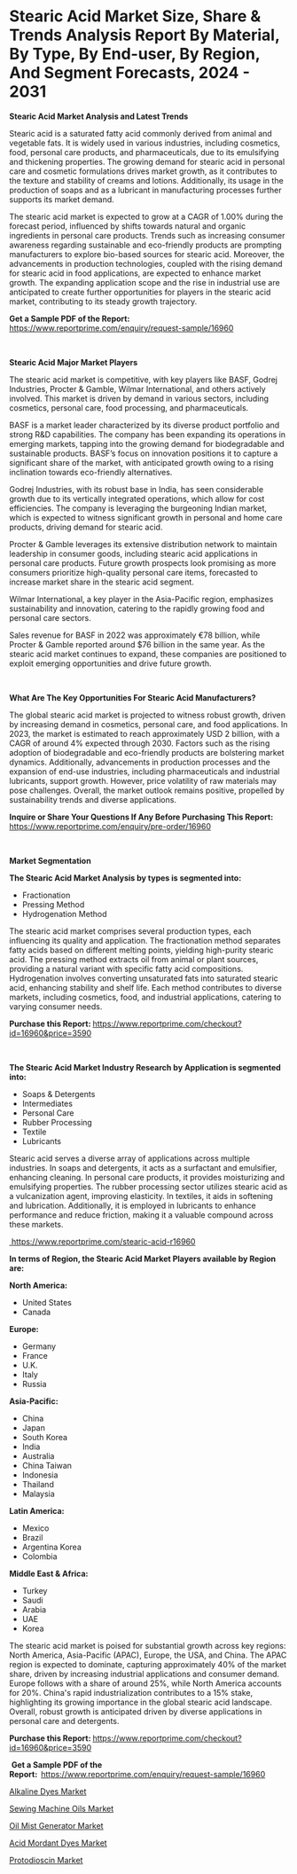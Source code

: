 <p><h1>Stearic Acid Market Size, Share & Trends Analysis Report By Material, By Type, By End-user, By Region, And Segment Forecasts, 2024 - 2031</h1></p><p><strong>Stearic Acid Market Analysis and Latest Trends</strong></p>
<p><p>Stearic acid is a saturated fatty acid commonly derived from animal and vegetable fats. It is widely used in various industries, including cosmetics, food, personal care products, and pharmaceuticals, due to its emulsifying and thickening properties. The growing demand for stearic acid in personal care and cosmetic formulations drives market growth, as it contributes to the texture and stability of creams and lotions. Additionally, its usage in the production of soaps and as a lubricant in manufacturing processes further supports its market demand.</p><p>The stearic acid market is expected to grow at a CAGR of 1.00% during the forecast period, influenced by shifts towards natural and organic ingredients in personal care products. Trends such as increasing consumer awareness regarding sustainable and eco-friendly products are prompting manufacturers to explore bio-based sources for stearic acid. Moreover, the advancements in production technologies, coupled with the rising demand for stearic acid in food applications, are expected to enhance market growth. The expanding application scope and the rise in industrial use are anticipated to create further opportunities for players in the stearic acid market, contributing to its steady growth trajectory.</p></p>
<p><strong>Get a Sample PDF of the Report:&nbsp;</strong> <a href="https://www.reportprime.com/enquiry/request-sample/16960?utm_campaign=1134&utm_medium=2&utm_source=Github&utm_content=ia&utm_term=24122024&utm_id=stearic-acid">https://www.reportprime.com/enquiry/request-sample/16960</a></p>
<p>&nbsp;</p>
<p><strong>Stearic Acid Major Market Players</strong></p>
<p><p>The stearic acid market is competitive, with key players like BASF, Godrej Industries, Procter & Gamble, Wilmar International, and others actively involved. This market is driven by demand in various sectors, including cosmetics, personal care, food processing, and pharmaceuticals.</p><p>BASF is a market leader characterized by its diverse product portfolio and strong R&D capabilities. The company has been expanding its operations in emerging markets, tapping into the growing demand for biodegradable and sustainable products. BASF’s focus on innovation positions it to capture a significant share of the market, with anticipated growth owing to a rising inclination towards eco-friendly alternatives.</p><p>Godrej Industries, with its robust base in India, has seen considerable growth due to its vertically integrated operations, which allow for cost efficiencies. The company is leveraging the burgeoning Indian market, which is expected to witness significant growth in personal and home care products, driving demand for stearic acid.</p><p>Procter & Gamble leverages its extensive distribution network to maintain leadership in consumer goods, including stearic acid applications in personal care products. Future growth prospects look promising as more consumers prioritize high-quality personal care items, forecasted to increase market share in the stearic acid segment.</p><p>Wilmar International, a key player in the Asia-Pacific region, emphasizes sustainability and innovation, catering to the rapidly growing food and personal care sectors. </p><p>Sales revenue for BASF in 2022 was approximately €78 billion, while Procter & Gamble reported around $76 billion in the same year. As the stearic acid market continues to expand, these companies are positioned to exploit emerging opportunities and drive future growth.</p></p>
<p>&nbsp;</p>
<p><strong>What Are The Key Opportunities For Stearic Acid Manufacturers?</strong></p>
<p><p>The global stearic acid market is projected to witness robust growth, driven by increasing demand in cosmetics, personal care, and food applications. In 2023, the market is estimated to reach approximately USD 2 billion, with a CAGR of around 4% expected through 2030. Factors such as the rising adoption of biodegradable and eco-friendly products are bolstering market dynamics. Additionally, advancements in production processes and the expansion of end-use industries, including pharmaceuticals and industrial lubricants, support growth. However, price volatility of raw materials may pose challenges. Overall, the market outlook remains positive, propelled by sustainability trends and diverse applications.</p></p>
<p><strong>Inquire or Share Your Questions If Any Before Purchasing This Report:</strong> <a href="https://www.reportprime.com/enquiry/pre-order/16960?utm_campaign=1134&utm_medium=2&utm_source=Github&utm_content=ia&utm_term=24122024&utm_id=stearic-acid">https://www.reportprime.com/enquiry/pre-order/16960</a></p>
<p>&nbsp;</p>
<p><strong>Market Segmentation</strong></p>
<p><strong>The Stearic Acid Market Analysis by types is segmented into:</strong></p>
<p><ul><li>Fractionation</li><li>Pressing Method</li><li>Hydrogenation Method</li></ul></p>
<p><p>The stearic acid market comprises several production types, each influencing its quality and application. The fractionation method separates fatty acids based on different melting points, yielding high-purity stearic acid. The pressing method extracts oil from animal or plant sources, providing a natural variant with specific fatty acid compositions. Hydrogenation involves converting unsaturated fats into saturated stearic acid, enhancing stability and shelf life. Each method contributes to diverse markets, including cosmetics, food, and industrial applications, catering to varying consumer needs.</p></p>
<p><strong>Purchase this Report:&nbsp;</strong><a href="https://www.reportprime.com/checkout?id=16960&price=3590&utm_campaign=1134&utm_medium=2&utm_source=Github&utm_content=ia&utm_term=24122024&utm_id=stearic-acid">https://www.reportprime.com/checkout?id=16960&price=3590</a></p>
<p>&nbsp;</p>
<p><strong>The Stearic Acid Market Industry Research by Application is segmented into:</strong></p>
<p><ul><li>Soaps & Detergents</li><li>Intermediates</li><li>Personal Care</li><li>Rubber Processing</li><li>Textile</li><li>Lubricants</li></ul></p>
<p><p>Stearic acid serves a diverse array of applications across multiple industries. In soaps and detergents, it acts as a surfactant and emulsifier, enhancing cleaning. In personal care products, it provides moisturizing and emulsifying properties. The rubber processing sector utilizes stearic acid as a vulcanization agent, improving elasticity. In textiles, it aids in softening and lubrication. Additionally, it is employed in lubricants to enhance performance and reduce friction, making it a valuable compound across these markets.</p></p>
<p><a href="https://www.reportprime.com/stearic-acid-r16960?utm_campaign=1134&utm_medium=2&utm_source=Github&utm_content=ia&utm_term=24122024&utm_id=stearic-acid">&nbsp;https://www.reportprime.com/stearic-acid-r16960</a></p>
<p><strong>In terms of Region, the Stearic Acid Market Players available by Region are:</strong></p>
<p>
    <p> <strong> North America: </strong>
        <ul>
            <li>United States</li>
            <li>Canada</li>
        </ul>
        </p> 
    <p> <strong> Europe: </strong>
        <ul>
            <li>Germany</li>
            <li>France</li>
            <li>U.K.</li>
            <li>Italy</li>
            <li>Russia</li>
        </ul>
        </p> 
    <p> <strong> Asia-Pacific: </strong>
        <ul>
            <li>China</li>
            <li>Japan</li>
            <li>South Korea</li>
            <li>India</li>
            <li>Australia</li>
            <li>China Taiwan</li>
            <li>Indonesia</li>
            <li>Thailand</li>
            <li>Malaysia</li>
        </ul>
        </p> 
    <p> <strong> Latin America: </strong>
        <ul>
            <li>Mexico</li>
            <li>Brazil</li>
            <li>Argentina Korea</li>
            <li>Colombia</li>
        </ul>
        </p> 
    <p> <strong> Middle East & Africa: </strong>
        <ul>
            <li>Turkey</li>
            <li>Saudi</li>
            <li>Arabia</li>
            <li>UAE</li>
            <li>Korea</li>
        </ul>
    </p>
    </p>
<p><p>The stearic acid market is poised for substantial growth across key regions: North America, Asia-Pacific (APAC), Europe, the USA, and China. The APAC region is expected to dominate, capturing approximately 40% of the market share, driven by increasing industrial applications and consumer demand. Europe follows with a share of around 25%, while North America accounts for 20%. China's rapid industrialization contributes to a 15% stake, highlighting its growing importance in the global stearic acid landscape. Overall, robust growth is anticipated driven by diverse applications in personal care and detergents.</p></p>
<p><strong>Purchase this Report: </strong><a href="https://www.reportprime.com/checkout?id=16960&price=3590&utm_campaign=1134&utm_medium=2&utm_source=Github&utm_content=ia&utm_term=24122024&utm_id=stearic-acid">https://www.reportprime.com/checkout?id=16960&price=3590</a></p>
<p>&nbsp;<strong>Get a Sample PDF of the Report:&nbsp;&nbsp;</strong><a href="https://www.reportprime.com/enquiry/request-sample/16960?utm_campaign=1134&utm_medium=2&utm_source=Github&utm_content=ia&utm_term=24122024&utm_id=stearic-acid">https://www.reportprime.com/enquiry/request-sample/16960</a></p>
<p><strong></strong></p>
<p><p><a href="https://www.linkedin.com/pulse/future-growth-revenue-analysis-alkaline-dyes-market-133-cagr-ngjee?utm_campaign=1134&utm_medium=2&utm_source=Github&utm_content=ia&utm_term=24122024&utm_id=stearic-acid">Alkaline Dyes Market</a></p><p><a href="https://www.linkedin.com/pulse/global-sewing-machine-oils-market-size-growth-outlook-cfbpe?utm_campaign=1134&utm_medium=2&utm_source=Github&utm_content=ia&utm_term=24122024&utm_id=stearic-acid">Sewing Machine Oils Market</a></p><p><a href="https://www.linkedin.com/pulse/latest-market-analysis-shows-oil-mist-generator-poised-grow-oqkwe?utm_campaign=1134&utm_medium=2&utm_source=Github&utm_content=ia&utm_term=24122024&utm_id=stearic-acid">Oil Mist Generator Market</a></p><p><a href="https://www.linkedin.com/pulse/examining-future-acid-mordant-dyes-market-trend-analysis-forecasted-j8dke?utm_campaign=1134&utm_medium=2&utm_source=Github&utm_content=ia&utm_term=24122024&utm_id=stearic-acid">Acid Mordant Dyes Market</a></p><p><a href="https://www.linkedin.com/pulse/positive-growth-trajectory-protodioscin-market-trend-projected-putje?utm_campaign=1134&utm_medium=2&utm_source=Github&utm_content=ia&utm_term=24122024&utm_id=stearic-acid">Protodioscin Market</a></p></p>